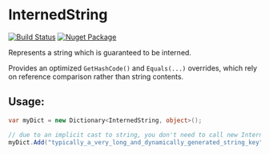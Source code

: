 # InternedString

[![Build Status](https://stefurishin.visualstudio.com/InternedString/_apis/build/status/InternedString-CI?branchName=master)](https://stefurishin.visualstudio.com/InternedString/_apis/build/status/InternedString-CI?branchName=master) [![Nuget Package](https://img.shields.io/nuget/v/InternedString.svg)](https://www.nuget.org/packages/InternedString/)

Represents a string which is guaranteed to be interned.

Provides an optimized `GetHashCode()` and `Equals(...)` overrides, which rely on reference comparison rather than string contents.

## Usage:

```csharp
var myDict = new Dictionary<InternedString, object>();

// due to an implicit cast to string, you don't need to call new InternedString()
myDict.Add("typically_a_very_long_and_dynamically_generated_string_key", new object())
```

